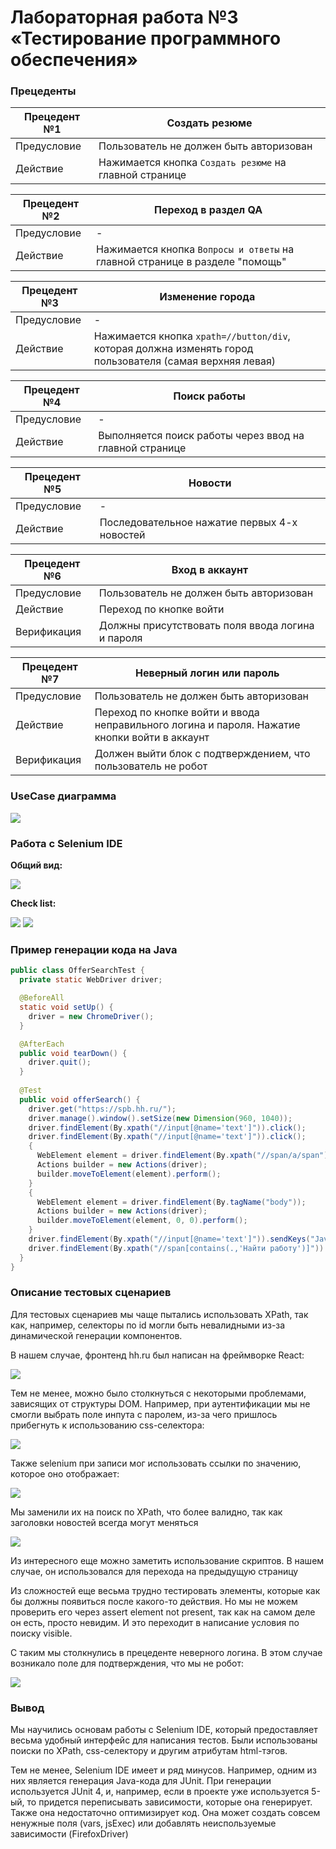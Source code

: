 # Лабораторная работа №3 &laquo;Тестирование программного обеспечения&raquo;

### Прецеденты

| Прецедент №1 | Создать резюме|
| ---- | ---- |
| Предусловие | Пользователь не должен быть авторизован |
| Действие | Нажимается кнопка `Создать резюме` на главной странице |

| Прецедент №2 | Переход в раздел QA|
| ---- | ---- |
| Предусловие | - |
| Действие | Нажимается кнопка `Вопросы и ответы` на главной странице в разделе "помощь" |

| Прецедент №3 | Изменение города |
| ---- | ---- |
| Предусловие | - |
| Действие | Нажимается кнопка `xpath=//button/div`, которая должна изменять город пользователя (самая верхняя левая) |

| Прецедент №4 | Поиск работы |
| ---- | ---- |
| Предусловие | - |
| Действие | Выполняется поиск работы через ввод на главной странице |

| Прецедент №5 | Новости |
| ---- | ---- |
| Предусловие | - |
| Действие | Последовательное нажатие первых 4-х новостей |

| Прецедент №6 | Вход в аккаунт |
| ---- | ---- |
| Предусловие | Пользователь не должен быть авторизован |
| Действие | Переход по кнопке войти |
| Верификация | Должны присутствовать поля ввода логина и пароля |

| Прецедент №7 | Неверный логин или пароль |
| ---- | ---- |
| Предусловие | Пользователь не должен быть авторизован |
| Действие | Переход по кнопке войти и ввода неправильного логина и пароля. Нажатие кнопки войти в аккаунт |
| Верификация | Должен выйти блок с подтверждением, что пользователь не робот |

### UseCase диаграмма

![](Lab3/hh_useCase.jpg)

### Работа с Selenium IDE

**Общий вид:**

![](Lab3/selenium-ide-example.png)

**Check list:**

![](Lab3/selenium-checklist.png)
![](Lab3/selenium-fail-auth-checklist.png)


### Пример генерации кода на Java
```java
public class OfferSearchTest {
  private static WebDriver driver;

  @BeforeAll
  static void setUp() {
    driver = new ChromeDriver();
  }

  @AfterEach
  public void tearDown() {
    driver.quit();
  }
  
  @Test
  public void offerSearch() {
    driver.get("https://spb.hh.ru/");
    driver.manage().window().setSize(new Dimension(960, 1040));
    driver.findElement(By.xpath("//input[@name='text']")).click();
    driver.findElement(By.xpath("//input[@name='text']")).click();
    {
      WebElement element = driver.findElement(By.xpath("//span/a/span"));
      Actions builder = new Actions(driver);
      builder.moveToElement(element).perform();
    }
    {
      WebElement element = driver.findElement(By.tagName("body"));
      Actions builder = new Actions(driver);
      builder.moveToElement(element, 0, 0).perform();
    }
    driver.findElement(By.xpath("//input[@name='text']")).sendKeys("Java");
    driver.findElement(By.xpath("//span[contains(.,'Найти работу')]")).click();
  }
}

```

### Описание тестовых сценариев

Для тестовых сценариев мы чаще пытались использовать XPath, так как, например, селекторы по
id могли быть невалидными из-за динамической генерации компонентов.

В нашем случае, фронтенд hh.ru был написан на фреймворке React:

![](Lab3/selenium-example-react-usage.png)

Тем не менее, можно было столкнуться с некоторыми проблемами, зависящих от структуры DOM.
Например, при аутентификации мы не смогли выбрать поле инпута с паролем, из-за чего пришлось 
прибегнуть к использованию css-селектора:

![](Lab3/selenium-password-input-example.png)

Также selenium при записи мог использовать ссылки по значению, которое оно отображает:

![](Lab3/selenium-example-linkvalue-usage.png)

Мы заменили их на поиск по XPath, что более валидно, так как заголовки новостей всегда могут меняться

![](Lab3/selenium-xpath-replacement-example.png)

Из интересного еще можно заметить использование скриптов. 
В нашем случае, он использовался для перехода на предыдущую страницу

Из сложностей еще весьма трудно тестировать элементы, которые как бы должны появиться после
какого-то действия. Но мы не можем проверить его через assert element not present, так как на самом деле
он есть, просто невидим. И это переходит в написание условия по поиску visible.

С таким мы столкнулись в прецеденте неверного логина. В этом случае возникало поле для подтверждения, что мы не робот:

![](Lab3/selenium-captcha-example.png)

### Вывод

Мы научились основам работы с Selenium IDE, который предоставляет весьма удобный интерфейс для написания тестов. Были 
использованы поиски по XPath, css-селектору и другим атрибутам html-тэгов.

Тем не менее, Selenium IDE имеет и ряд минусов. Например, одним из них является генерация Java-кода для JUnit.
При генерации используется JUnit 4, и, например, если в проекте уже используется 5-ый, то придется переписывать зависимости,
которые она генерирует. Также она недостаточно оптимизирует код. Она может создать совсем ненужные поля (vars, jsExec) или добавлять
неиспользуемые зависимости (FirefoxDriver)